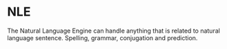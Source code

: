 NLE
===

The Natural Language Engine can handle anything that is related to natural language sentence. Spelling, grammar, conjugation and prediction.
